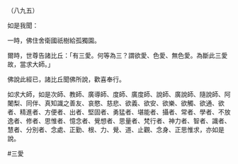 （八九五）

如是我聞：

一時，佛住舍衛國祇樹給孤獨園。

爾時，世尊告諸比丘：「有三愛。何等為三？謂欲愛、色愛、無色愛。為斷此三愛故，當求大師。」

佛說此經已，諸比丘聞佛所說，歡喜奉行。

如求大師，如是次師、教師、廣導師、度師、廣度師、說師、廣說師、隨說師、阿闍梨、同伴、真知識之善友、哀愍、慈悲、欲義、欲安、欲樂、欲觸、欲通、欲者、精進者、方便者、出者、堅固者、勇猛者、堪能者、攝者、常者、學者、不放逸者、修者、思惟者、憶念者、覺想者、思量者、梵行者、神力者、智者、識者、慧者、分別者、念處、正勤、根、力、覺、道、止觀、念身、正思惟求，亦如是說。



#三愛
